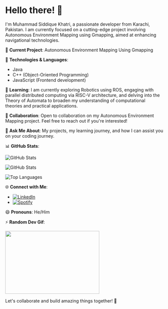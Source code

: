 # Hello there! 👋

I'm Muhammad Siddique Khatri, a passionate developer from Karachi, Pakistan. I am currently focused on a cutting-edge project involving Autonomous Environment Mapping using Gmapping, aimed at enhancing navigational technologies.


🚌 **Current Project**: Autonomous Environment Mapping Using Gmapping

🚀 **Technologies & Languages**:
   - Java
   - C++ (Object-Oriented Programming)
   - JavaScript (Frontend development)

🌱 **Learning**: I am currently exploring Robotics using ROS, engaging with parallel distributed computing via RISC-V architecture, and delving into the Theory of Automata to broaden my understanding of computational theories and practical applications.

👯 **Collaboration**: Open to collaboration on my Autonomous Environment Mapping project. Feel free to reach out if you're interested!

💬 **Ask Me About**: My projects, my learning journey, and how I can assist you on your coding journey.

📊 **GitHub Stats**:
   <!-- GitHub Stats Trophy - https://github.com/ryo-ma/github-profile-trophy -->
   <img src="https://github-profile-trophy.vercel.app/?username=siddique2003&theme=monokai&column=7" alt="GitHub Stats" />

   ![GitHub Stats](https://github-readme-stats.vercel.app/api?username=siddique2003&show_icons=true&count_private=true&hide=issues&theme=radical)

   ![Top Languages](https://github-readme-stats.vercel.app/api/top-langs/?username=siddique2003&layout=compact&theme=radical)


🌐 **Connect with Me**:
   - [![LinkedIn](https://img.shields.io/badge/LinkedIn-Connect-blue)](https://www.linkedin.com/in/muhammad-siddique-8735511b4/)
   - [![Spotify](https://img.shields.io/badge/Spotify-Follow-green)](https://open.spotify.com/user/31sjvibquyx7o6ffik4c7x7bedne?si=c2aab2f429134322)

😄 **Pronouns**: He/Him

⚡ **Random Dev Gif**:
<!-- Gif Source: Giphy -->
<img src="https://media.giphy.com/media/v1.Y2lkPTc5MGI3NjExNnF4NnlxdWlzOGE1dG5hbDI3dW5ld3N2bXVkbjE5OWtldzRibGJvbiZlcD12MV9pbnRlcm5hbF9naWZfYnlfaWQmY3Q9Zw/JIX9t2j0ZTN9S/giphy.gif" width="300" height="200" />

Let's collaborate and build amazing things together! 🚀
